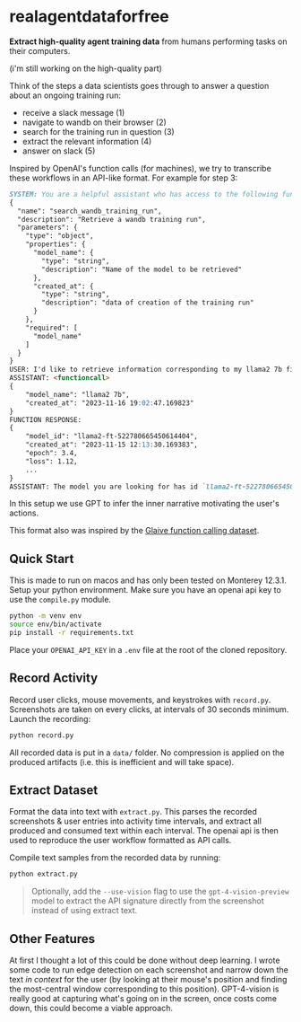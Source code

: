 # realagentdataforfree
**Extract high-quality agent training data** from humans performing tasks on their computers.

(i'm still working on the high-quality part)

Think of the steps a data scientists goes through to answer a question about an ongoing training run:
- receive a slack message (1)
- navigate to wandb on their browser (2)
- search for the training run in question (3)
- extract the relevant information (4)
- answer on slack (5)

Inspired by OpenAI's function calls (for machines), we try to transcribe these workflows in an API-like format. For example for step 3:
```markdown
SYSTEM: You are a helpful assistant who has access to the following function to help the user, which you can use if needed -
{
  "name": "search_wandb_training_run",
  "description": "Retrieve a wandb training run",
  "parameters": {
    "type": "object",
    "properties": {
      "model_name": {
        "type": "string",
        "description": "Name of the model to be retrieved"
      },
      "created_at": {
        "type": "string",
        "description": "data of creation of the training run"
      }
    },
    "required": [
      "model_name"
    ]
  }
}
USER: I'd like to retrieve information corresponding to my llama2 7b fine-tuning run which I created yesterday.
ASSISTANT: <functioncall>
{
    "model_name": "llama2 7b",
    "created_at": "2023-11-16 19:02:47.169823"
}
FUNCTION RESPONSE:
{
    "model_id": "llama2-ft-522780665450614404",
    "created_at": "2023-11-15 12:13:30.169383",
    "epoch": 3.4,
    "loss": 1.12,
    ...
}
ASSISTANT: The model you are looking for has id `llama2-ft-522780665450614404`. It finished training yesterday at 4pm after completing 3.4 epochs...
```

In this setup we use GPT to infer the inner narrative motivating the user's actions.

This format also was inspired by the [Glaive function calling dataset](https://huggingface.co/datasets/glaiveai/glaive-function-calling-v2).

## Quick Start

This is made to run on macos and has only been tested on Monterey 12.3.1. Setup your python environment. Make sure you have an openai api key to use the `compile.py` module.

```bash
python -m venv env
source env/bin/activate
pip install -r requirements.txt
```

Place your `OPENAI_API_KEY` in a `.env` file at the root of the cloned repository.

## Record Activity

Record user clicks, mouse movements, and keystrokes with `record.py`. Screenshots are taken on every clicks, at intervals of 30 seconds minimum. Launch the recording:
```bash
python record.py
```

All recorded data is put in a `data/` folder. No compression is applied on the produced artifacts (i.e. this is inefficient and will take space).

## Extract Dataset

Format the data into text with `extract.py`. This parses the recorded screenshots & user entries into activity time intervals, and extract all produced and consumed text within each interval. The openai api is then used to reproduce the user workflow formatted as API calls.

Compile text samples from the recorded data by running:
```bash
python extract.py
```
> Optionally, add the `--use-vision` flag to use the `gpt-4-vision-preview` model to extract the API signature directly from the screenshot instead of using extract text.

## Other Features

At first I thought a lot of this could be done without deep learning. I wrote some code to run edge detection on each screenshot and narrow down the text *in context* for the user (by looking at their mouse's position and finding the most-central window corresponding to this position). GPT-4-vision is really good at capturing what's going on in the screen, once costs come down, this could become a viable approach.
